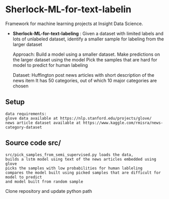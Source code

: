 # Sherlock-ML-for-text-labelin
Framework for machine learning projects at Insight Data Science.

- **Sherlock-ML-for-text-labeling** : 
    Given a dataset with limited labels and lots of unlabeled dataset,
    identify a smaller sample for labeling from the larger dataset

    Approach:
    Build a model using a smaller dataset. 
    Make predictions on the larger dataset using the model
    Pick the samples that are hard for model to predict for human labeling
   
    Dataset:
    Huffington post news articles with short description of the news item 
    It has 50 categories, out of which 10 major categories are chosen
  
## Setup
    data requirements:
    glove data available at https://nlp.stanford.edu/projects/glove/
    news article dataset available at https://www.kaggle.com/rmisra/news-category-dataset
    
## Source code src/
    
    src/pick_samples_from_semi_supervised.py loads the data, 
    builds a lstm model using text of the news articles embedded using glove
    picks the samples with low probabilities for human lableling
    compares the model built using picked samples that are difficult for model to predict 
    and model built from random sample
    
    

Clone repository and update python path
```
